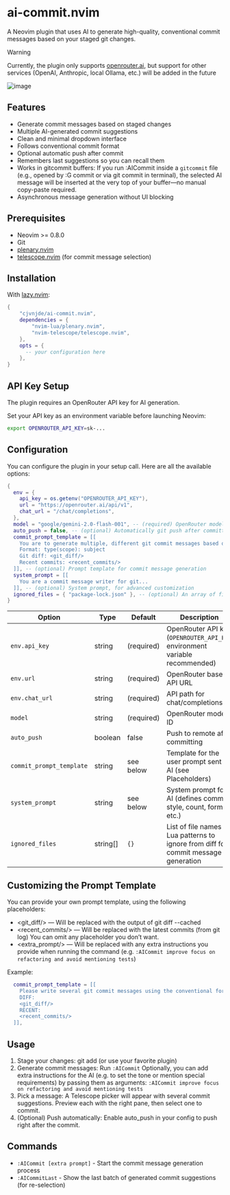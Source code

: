 # ai-commit.nvim

A Neovim plugin that uses AI to generate high-quality, conventional commit messages based on your staged git changes.

> [!WARNING]
> Currently, the plugin only supports [openrouter.ai](https://openrouter.ai), but support for other services (OpenAI, Anthropic, local Ollama, etc.) will be added in the future

![image](https://i.imgur.com/mDR44F5.png)

## Features

- Generate commit messages based on staged changes
- Multiple AI-generated commit suggestions
- Clean and minimal dropdown interface
- Follows conventional commit format
- Optional automatic push after commit
- Remembers last suggestions so you can recall them
- Works in gitcommit buffers:
If you run :AICommit inside a `gitcommit` file (e.g., opened by :G commit or via git commit in terminal), the selected AI message will be inserted at the very top of your buffer—no manual copy-paste required.
- Asynchronous message generation without UI blocking

## Prerequisites

- Neovim >= 0.8.0
- Git
- [plenary.nvim](https://github.com/nvim-lua/plenary.nvim)
- [telescope.nvim](https://github.com/nvim-telescope/telescope.nvim) (for commit message selection)

## Installation

With [lazy.nvim](https://github.com/folke/lazy.nvim):

```lua
{
    "cjvnjde/ai-commit.nvim",
    dependencies = {
        "nvim-lua/plenary.nvim",
        "nvim-telescope/telescope.nvim",
    },
    opts = {
      -- your configuration here
    },
}
```

## API Key Setup

The plugin requires an OpenRouter API key for AI generation.

Set your API key as an environment variable before launching Neovim:

```bash
export OPENROUTER_API_KEY=sk-...
```

## Configuration

You can configure the plugin in your setup call. Here are all the available options:

```lua
{
  env = {
    api_key = os.getenv("OPENROUTER_API_KEY"),
    url = "https://openrouter.ai/api/v1",
    chat_url = "/chat/completions",
  },
  model = "google/gemini-2.0-flash-001", -- (required) OpenRouter model to use
  auto_push = false, -- (optional) Automatically git push after committing
  commit_prompt_template = [[
    You are to generate multiple, different git commit messages based on the following git diff.
    Format: type(scope): subject
    Git diff: <git_diff/>
    Recent commits: <recent_commits/>
  ]], -- (optional) Prompt template for commit message generation
  system_prompt = [[
    You are a commit message writer for git...
  ]], -- (optional) System prompt, for advanced customization
  ignored_files = { "package-lock.json" }, -- (optional) An array of file names or Lua patterns. Any matching file will be excluded from the diff used for commit message generation.
}
```

| Option                   | Type      | Default    | Description                                                                          |
| ------------------------ | --------- | ---------- | ------------------------------------------------------------------------------------ |
| `env.api_key`            | string    | (required) | OpenRouter API key (`OPENROUTER_API_KEY` environment variable recommended)           |
| `env.url`                | string    | (required) | OpenRouter base API URL                                                              |
| `env.chat_url`           | string    | (required) | API path for chat/completions                                                        |
| `model`                  | string    | (required) | OpenRouter model ID                                                                  |
| `auto_push`              | boolean   | false      | Push to remote after committing                                                      |
| `commit_prompt_template` | string    | see below  | Template for the user prompt sent to AI (see Placeholders)                           |
| `system_prompt`          | string    | see below  | System prompt for AI (defines commit style, count, format, etc.)                     |
| `ignored_files`          | string[]  | `{}`       | List of file names or Lua patterns to ignore from diff for commit message generation |

## Customizing the Prompt Template

You can provide your own prompt template, using the following placeholders:

- <git_diff/> — Will be replaced with the output of git diff --cached
- <recent_commits/> — Will be replaced with the latest commits (from git log)
You can omit any placeholder you don’t want.
- <extra_prompt/> — Will be replaced with any extra instructions you provide when running the command (e.g. `:AICommit improve focus on refactoring and avoid mentioning tests`)

Example:

```lua
  commit_prompt_template = [[
    Please write several git commit messages using the conventional format.
    DIFF:
    <git_diff/>
    RECENT:
    <recent_commits/>
  ]],
```

## Usage

1. Stage your changes:
git add <files> (or use your favorite plugin)
2. Generate commit messages:
Run `:AICommit`
Optionally, you can add extra instructions for the AI (e.g. to set the tone or mention special requirements) by passing them as arguments:
`:AICommit improve focus on refactoring and avoid mentioning tests`
3. Pick a message:
A Telescope picker will appear with several commit suggestions. Preview each with the right pane, then select one to commit.
4. (Optional) Push automatically:
Enable auto_push in your config to push right after the commit.

## Commands

- `:AICommit [extra prompt]` - Start the commit message generation process
- `:AICommitLast` - Show the last batch of generated commit suggestions (for re-selection)
